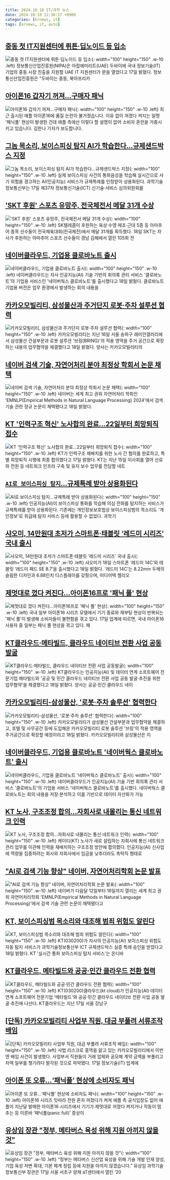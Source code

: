 ```yaml
---
title: 2024.10.18 IT/과학 뉴스
date: 2024-10-18 12:30:17 +0900
categories: [krnews, it]
tags: [krnews, it, auto]
---
```

## [중동 첫 IT지원센터에 뤼튼·딥노이드 등 입소](https://n.news.naver.com/mnews/article/001/0014990591)

![중동 첫 IT지원센터에 뤼튼·딥노이드 등 입소](https://mimgnews.pstatic.net/image/origin/001/2024/10/17/14990591.jpg?type=nf220_150){: width="100" height="150" .w-10 .left}
정보통신산업진흥원(NIPA)은 아랍에미리트(UAE) 두바이에 국내 정보기술(IT) 기업의 중동 시장 진출을 지원할 UAE IT 지원센터가 문을 열었다고 17일 밝혔다. 정보통신산업진흥원은 "두바이는 중동, 북아프리카

## [아이폰16 갑자기 꺼져…구매자 패닉](https://n.news.naver.com/mnews/article/374/0000406389)

![아이폰16 갑자기 꺼져…구매자 패닉](https://mimgnews.pstatic.net/image/origin/374/2024/10/17/406389.jpg?type=nf220_150){: width="100" height="150" .w-10 .left}
최근 출시된 애플 아이폰16에 품질 논란이 불거졌습니다. 이유 없이 꺼졌다 켜지는 일명 '패닉풀' 현상이 발생한 건데 애플 측에선 이렇다 할 설명이 없어 소비자 혼란을 가중시키고 있습니다. 김한나 기자가 보도합니다.

## [그놈 목소리, 보이스피싱 탐지 AI가 학습한다…규제샌드박스 지정](https://n.news.naver.com/mnews/article/008/0005102180)

![그놈 목소리, 보이스피싱 탐지 AI가 학습한다…규제샌드박스 지정](https://mimgnews.pstatic.net/image/origin/008/2024/10/17/5102180.jpg?type=nf220_150){: width="100" height="150" .w-10 .left}
실제 보이스피싱 사건의 통화음성을 학습해 실시간으로 사기 위험을 경고하는 AI(인공지능) 서비스가 규제특례를 인정받아 상용화된다. 과학기술정보통신부는 17일 제37차 정보통신기술(ICT) 신기술·서비스 심의위원회를

## ['SKT 후원' 스포츠 유망주, 전국체전서 메달 31개 수상](https://n.news.naver.com/mnews/article/277/0005486255)

!['SKT 후원' 스포츠 유망주, 전국체전서 메달 31개 수상](https://mimgnews.pstatic.net/image/origin/277/2024/10/18/5486255.jpg?type=nf220_150){: width="100" height="150" .w-10 .left}
SK텔레콤이 후원하는 육상·수영·체조·근대 5종 등 아마추어 종목 선수들이 전국체육대회(전국체전)에서 메달 31개를 획득했다. 18일 SKT는 자사가 후원하는 아마추어 스포츠 선수들이 경남 김해에서 열린 105회 전

## [네이버클라우드, 기업용 클로바노트 출시](https://n.news.naver.com/mnews/article/003/0012847993)

![네이버클라우드, 기업용 클로바노트 출시](https://mimgnews.pstatic.net/image/origin/003/2024/10/18/12847993.jpg?type=nf220_150){: width="100" height="150" .w-10 .left}
네이버클라우드는 자사 인공지능(AI) 기술 기반의 회의록 관리 서비스 '클로바노트'의 기업용 서비스인 '네이버웍스 클로바노트'를 출시했다고 18일 밝혔다. 클로바노트 기업용 버전은 업무 환경에서 발생하는 회의 내용을

## [카카오모빌리티, 삼성물산과 주거단지 로봇·주차 설루션 협력](https://n.news.naver.com/mnews/article/001/0014991625)

![카카오모빌리티, 삼성물산과 주거단지 로봇·주차 설루션 협력](https://mimgnews.pstatic.net/image/origin/001/2024/10/18/14991625.jpg?type=nf220_150){: width="100" height="150" .w-10 .left}
카카오모빌리티는 지난 16일 서울 송파구 래미안갤러리에서 삼성물산 건설부문과 로봇 설루션 '브링(BRING)'의 적용 영역을 주거 공간으로 확장하는 내용의 업무협약을 체결했다고 18일 밝혔다. 양사는 카카오모빌리티의

## [네이버 검색 기술, 자연어처리 분야 최정상 학회서 논문 채택](https://n.news.naver.com/mnews/article/016/0002375711)

![네이버 검색 기술, 자연어처리 분야 최정상 학회서 논문 채택](https://mimgnews.pstatic.net/image/origin/016/2024/10/18/2375711.jpg?type=nf220_150){: width="100" height="150" .w-10 .left}
네이버는 세계 최고 권위 자연어처리 학회인 ‘EMNLP(Empirical Methods in Natural Language Processing) 2024’에서 검색 기술 관련 정규 논문이 채택됐다고 18일 밝혔다.

## [KT '인력구조 혁신' 노사합의 완료…22일부터 희망퇴직 접수](https://n.news.naver.com/mnews/article/008/0005102060)

![KT '인력구조 혁신' 노사합의 완료…22일부터 희망퇴직 접수](https://mimgnews.pstatic.net/image/origin/008/2024/10/17/5102060.jpg?type=nf220_150){: width="100" height="150" .w-10 .left}
KT가 인력구조 재배치를 위한 노사 간 협의를 완료하고, 특별 희망퇴직 시행에 최종 합의했다고 17일 밝혔다. KT는 지난 15일 이사회를 열어 선로와 전원 등 네트워크 인프라 구축 및 유지 보수 업무를 전담할 네트

## [`AI로 보이스피싱 탐지`…규제특례 받아 상용화된다](https://n.news.naver.com/mnews/article/029/0002909471)

![`AI로 보이스피싱 탐지`…규제특례 받아 상용화된다](https://mimgnews.pstatic.net/image/origin/029/2024/10/17/2909471.jpg?type=nf220_150){: width="100" height="150" .w-10 .left}
인공지능(AI)이 보이스피싱 통화를 학습해 의심 전화를 탐지하는 서비스가 규제특례를 받아 상용화된다. 기존에는 개인정보보호법상 보이스피싱범의 목소리도 '개인정보'로 취급돼 탐지 서비스 등에 활용할 수 없었다. 과학기

## [샤오미, 14만원대 초저가 스마트폰·태블릿 ‘레드미 시리즈’ 국내 출시](https://n.news.naver.com/mnews/article/366/0001025205)

![샤오미, 14만원대 초저가 스마트폰·태블릿 ‘레드미 시리즈’ 국내 출시](https://mimgnews.pstatic.net/image/origin/366/2024/10/18/1025205.jpg?type=nf220_150){: width="100" height="150" .w-10 .left}
샤오미가 18일 스마트폰 ‘레드미 14C’와 태블릿 ‘레드미 패드 SE 8.7′을 출시했다고 18일 밝혔다. ‘레드미 14C’는 8.22mm 두께의 슬림한 디자인과 6.88인치 디스플레이를 갖췄으며, 미디어텍 헬리오

## [제멋대로 껐다 켜진다…아이폰16프로 '패닉 풀' 현상](https://n.news.naver.com/mnews/article/030/0003248533)

![제멋대로 껐다 켜진다…아이폰16프로 '패닉 풀' 현상](https://mimgnews.pstatic.net/image/origin/030/2024/10/17/3248533.jpg?type=nf220_150){: width="100" height="150" .w-10 .left}
국내 일부 아이폰16 시리즈 모델에서 기기 종료와 재부팅 현상이 반복되는 '패닉 풀'이 발생해 소비자들이 불편함을 겪고 있다. 17일 업계에 따르면, 국내 아이폰16 사용자 중 일부는 패닉 풀 현상을 겪고 있다. 패

## [KT클라우드·메타빌드, 클라우드 네이티브 전환 사업 공동발굴](https://n.news.naver.com/mnews/article/421/0007852993)

![KT클라우드·메타빌드, 클라우드 네이티브 전환 사업 공동발굴](https://mimgnews.pstatic.net/image/origin/421/2024/10/18/7852993.jpg?type=nf220_150){: width="100" height="150" .w-10 .left}
KT클라우드는 인공지능(AI) 및 데이터 연계 소프트웨어 전문기업 메타빌드와 '공공 및 민간 클라우드 네이티브 전환 사업 공동 발굴·추진을 위한 업무협약'을 체결했다고 18일 밝혔다. 양사는 공공·민간 클라우드 네이

## [카카오모빌리티-삼성물산, '로봇·주차 솔루션' 협력한다](https://n.news.naver.com/mnews/article/092/0002349074)

![카카오모빌리티-삼성물산, '로봇·주차 솔루션' 협력한다](https://mimgnews.pstatic.net/image/origin/092/2024/10/18/2349074.jpg?type=nf220_150){: width="100" height="150" .w-10 .left}
카카오모빌리티가 삼성물산 건설부문과 업무협약을 체결하고, 호텔 및 사무공간 등에 도입해온 카카오모빌리티 로봇 솔루션 '브링'의 적용 영역을 주거공간으로 확장할 예정이라고 18일 밝혔다. 카카오모빌리티와 삼성물산은 지

## [네이버클라우드, 기업용 클로바노트 '네이버웍스 클로바노트' 출시](https://n.news.naver.com/mnews/article/030/0003248696)

![네이버클라우드, 기업용 클로바노트 '네이버웍스 클로바노트' 출시](https://mimgnews.pstatic.net/image/origin/030/2024/10/18/3248696.jpg?type=nf220_150){: width="100" height="150" .w-10 .left}
네이버클라우드가 인공지능(AI) 기술 기반 회의록 관리 서비스 '클로바노트'의 기업용 서비스 '네이버웍스 클로바노트'를 출시했다. 네이버웍스 클로바노트는 회의 내용을 저장·분석하고 이를 기반으로 데이터 자산화가 가능

## [KT 노사, 구조조정 합의…자회사로 내몰리는 통신 네트워크 인력](https://n.news.naver.com/mnews/article/028/0002711950)

![KT 노사, 구조조정 합의…자회사로 내몰리는 통신 네트워크 인력](https://mimgnews.pstatic.net/image/origin/028/2024/10/17/2711950.jpg?type=nf220_150){: width="100" height="150" .w-10 .left}
케이티(KT) 노사가 새로 설립하는 자회사에 통신 네트워크 관리 업무를 이관해 인력을 재배치하는 구조조정 방안에 합의했다. 인공지능(AI) 신사업에 역량을 집중하려는 회사와 자회사에서 임금을 낮추더라도 촉탁직 형태로

## ["AI로 검색 기능 향상" 네이버, 자연어처리학회 논문 발표](https://n.news.naver.com/mnews/article/014/0005255190)

!["AI로 검색 기능 향상" 네이버, 자연어처리학회 논문 발표](https://mimgnews.pstatic.net/image/origin/014/2024/10/18/5255190.jpg?type=nf220_150){: width="100" height="150" .w-10 .left}
네이버가 다음달 12일부터 16일까지 열리는 세계 최고 권위 자연어처리학회 'EMNLP(Empirical Methods in Natural Language Processing)'에서 검색 기술 관련 논문이 채택됐다고

## [KT, 보이스피싱범 목소리와 대조해 범죄 위험도 알린다](https://n.news.naver.com/mnews/article/421/0007852716)

![KT, 보이스피싱범 목소리와 대조해 범죄 위험도 알린다](https://mimgnews.pstatic.net/image/origin/421/2024/10/18/7852716.jpg?type=nf220_150){: width="100" height="150" .w-10 .left}
KT(030200)가 자사의 인공지능(AI) 보이스피싱 위험도 자동 탐지 서비스가 과학기술정보통신부 ICT 규제샌드박스 실증 특례 승인을 받았다고 18일 밝혔다. KT '실시간 통화 보이스피싱 탐지 서비스'는 온디바

## [KT클라우드, 메타빌드와 공공·민간 클라우드 전환 협력](https://n.news.naver.com/mnews/article/011/0004404160)

![KT클라우드, 메타빌드와 공공·민간 클라우드 전환 협력](https://mimgnews.pstatic.net/image/origin/011/2024/10/18/4404160.jpg?type=nf220_150){: width="100" height="150" .w-10 .left}
KT(030200)클라우드(kt cloud)가 인공지능(AI)·데이터 연계 소프트웨어 전문기업 '메타빌드'와 공공·민간 클라우드 네이티브 전환 사업 공동 발굴·추진에 나선다. KT클라우드는 지난 17일 서울 강남구

## [[단독] 카카오모빌리티 사업부 직원, 대금 부풀려 서류조작 배임](https://n.news.naver.com/mnews/article/005/0001732076)

![[단독] 카카오모빌리티 사업부 직원, 대금 부풀려 서류조작 배임](https://mimgnews.pstatic.net/image/origin/005/2024/10/17/1732076.jpg?type=nf220_150){: width="100" height="150" .w-10 .left}
사법 리스크로 홍역을 앓고 있는 카카오모빌리티에서 이번엔 배임 사건이 발생했다. 사업부서 직원들이 거래 업체와 공모해 계약 금액을 부풀리고 차액 일부를 챙기려다 발각된 것으로 파악됐다. 17일 정보기술(IT) 업계에

## [아이폰 또 오류...‘패닉풀’ 현상에 소비자도 패닉](https://n.news.naver.com/mnews/article/024/0000092263)

![아이폰 또 오류...‘패닉풀’ 현상에 소비자도 패닉](https://mimgnews.pstatic.net/image/origin/024/2024/10/17/92263.jpg?type=nf220_150){: width="100" height="150" .w-10 .left}
아이폰16 시리즈 잇따라 전원 혼자 꺼졌다가 켜져 애플 측 공식입장도 없어 애플이 지난달 발매한 아이폰16 시리즈에서 기기가 제멋대로 꺼졌다 켜지거나 작동이 멈추는 등 이른바 ‘패닉풀(panic full)’ 증상이

## [유상임 장관 "정부, 메타버스 육성 위해 지원 아끼지 않을 것"](https://n.news.naver.com/mnews/article/011/0004404066)

![유상임 장관 "정부, 메타버스 육성 위해 지원 아끼지 않을 것"](https://mimgnews.pstatic.net/image/origin/011/2024/10/18/4404066.jpg?type=nf220_150){: width="100" height="150" .w-10 .left}
“정부는 메타버스 신산업 육성을 위해 기술 개발 인재 양성, 기업 육성 저변 확대, 기본 체계 정립 등에 지원을 아끼지 않겠습니다.” 유상임 과학기술정보통신부 장관은 17일 서울 서초구 양재 aT센터에서 열린 ‘20

